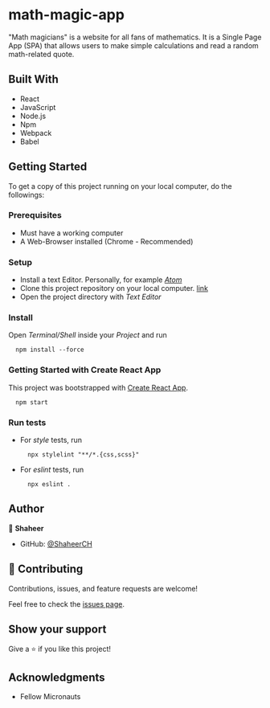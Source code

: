 # math-magic-app

"Math magicians" is a website for all fans of mathematics. It is a Single Page App (SPA) that allows users to make simple calculations and read a random math-related quote.

## Built With

- React
- JavaScript
- Node.js
- Npm
- Webpack
- Babel

## Getting Started

To get a copy of this project running on your local computer, do the followings:

### Prerequisites

- Must have a working computer
- A Web-Browser installed (Chrome - Recommended)

### Setup

- Install a text Editor. Personally, for example [_Atom_](https://atom.io/)
- Clone this project repository on your local computer. [link](https://github.com/petushka1/Leaderboard.git)
- Open the project directory with _Text Editor_

### Install

Open _Terminal/Shell_ inside your _Project_ and run

```
  npm install --force
```

### Getting Started with Create React App

This project was bootstrapped with [Create React App](https://github.com/facebook/create-react-app).

```
  npm start
```

### Run tests

- For _style_ tests, run
  ```
    npx stylelint "**/*.{css,scss}"
  ```
- For _eslint_ tests, run
  ```
    npx eslint .
  ```

## Author

👤 **Shaheer**

- GitHub: [@ShaheerCH](https://github.com/ShaheerCH)

## 🤝 Contributing

Contributions, issues, and feature requests are welcome!

Feel free to check the [issues page](../../issues/).

## Show your support

Give a ⭐️ if you like this project!

## Acknowledgments

- Fellow Micronauts
